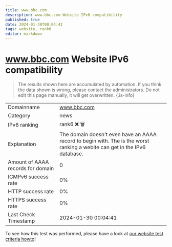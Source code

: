 ```yaml
---
title: www.bbc.com
description: www.bbc.com Website IPv6 compatibility
published: true
date: 2024-01-30T00:04:41
tags: website, rank6
editor: markdown
---
```


# www.bbc.com Website IPv6 compatibility

> The results shown here are accumulated by automation. If you think the data shown is wrong, please contact the administrators. 
> Do not edit this page manually, it will get overwritten.
{.is-info}


|   |   |
| - | - |
| Domainname | www.bbc.com
| Category | news |
| IPv6 ranking | rank6 :x: :wastebasket: |
| Explanation | The domain doesn't even have an AAAA record to begin with. The is the worst ranking a webite can get in the IPv6 database. |
| Amount of AAAA records for domain | 0 |
| ICMPv6 success rate | 0%|
| HTTP success rate | 0% |
| HTTPS success rate | 0% |
| Last Check Timestamp | 2024-01-30 00:04:41 |

To see how this test was performed, please have a look at [our website test criteria howto](/howto/testcriteria/website)!

